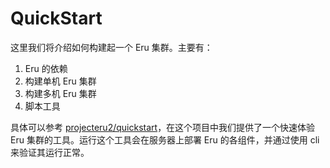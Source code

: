 QuickStart
===========

这里我们将介绍如何构建起一个 Eru 集群。主要有：

1. Eru 的依赖
2. 构建单机 Eru 集群
3. 构建多机 Eru 集群
4. 脚本工具

具体可以参考 [projecteru2/quickstart](https://github.com/projecteru2/quickstart)，在这个项目中我们提供了一个快速体验 Eru 集群的工具。运行这个工具会在服务器上部署 Eru 的各组件，并通过使用 cli 来验证其运行正常。